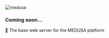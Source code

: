 ![medusa](https://user-images.githubusercontent.com/67185896/197883191-958f4574-45af-4b18-9adc-033daf7381bd.png)

### Coming soon...

🔘 The base web server for the MEDUSA platform
